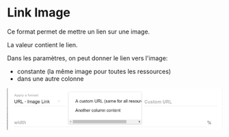 # Link Image

Ce format permet de mettre un lien sur une image.

La valeur contient le lien.

Dans les paramètres, on peut donner le lien vers l'image:

* constante \(la même image pour toutes les ressources\)
* dans une autre colonne

![Param&#xE8;tres du format Image Link](../../../.gitbook/assets/formatlinkimageparameters.png)

